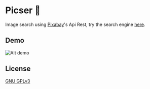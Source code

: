 # Picser 🌄

Image search using [Pixabay](https://pixabay.com/api)'s Api Rest, try the search engine [here](https://picser.netlify.app).

## Demo

![Alt demo](https://raw.githubusercontent.com/Mardecera/_picser/main/images/_demo.gif)

## License

[GNU GPLv3](https://choosealicense.com/licenses/gpl-3.0/)

